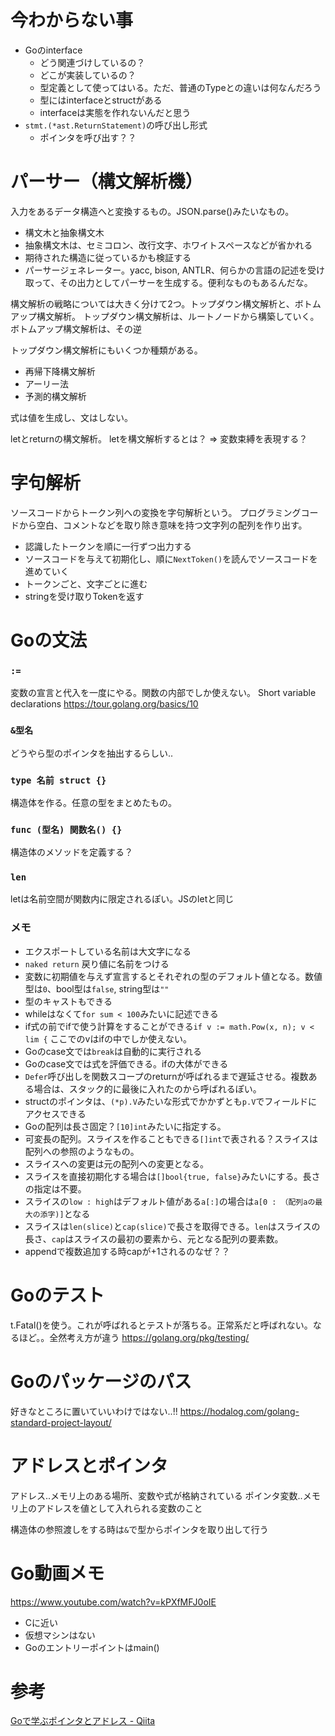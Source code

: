 # 今わからない事
- Goのinterface
    - どう関連づけしているの？
    - どこが実装しているの？
    - 型定義として使ってはいる。ただ、普通のTypeとの違いは何なんだろう
    - 型にはinterfaceとstructがある
    - interfaceは実態を作れないんだと思う
- `stmt.(*ast.ReturnStatement)`の呼び出し形式
    - ポインタを呼び出す？？
    
# パーサー（構文解析機）
入力をあるデータ構造へと変換するもの。JSON.parse()みたいなもの。
- 構文木と抽象構文木
- 抽象構文木は、セミコロン、改行文字、ホワイトスペースなどが省かれる
- 期待された構造に従っているかも検証する
- パーサージェネレーター。yacc, bison, ANTLR、何らかの言語の記述を受け取って、その出力としてパーサーを生成する。便利なものもあるんだな。


構文解析の戦略については大きく分けて2つ。トップダウン構文解析と、ボトムアップ構文解析。
トップダウン構文解析は、ルートノードから構築していく。
ボトムアップ構文解析は、その逆

トップダウン構文解析にもいくつか種類がある。
- 再帰下降構文解析
- アーリー法
- 予測的構文解析

式は値を生成し、文はしない。

letとreturnの構文解析。
letを構文解析するとは？ => 変数束縛を表現する？


# 字句解析
ソースコードからトークン列への変換を字句解析という。
プログラミングコードから空白、コメントなどを取り除き意味を持つ文字列の配列を作り出す。
- 認識したトークンを順に一行ずつ出力する
- ソースコードを与えて初期化し、順に`NextToken()`を読んでソースコードを進めていく
- トークンごと、文字ごとに進む
- stringを受け取りTokenを返す


# Goの文法

### `:=`
変数の宣言と代入を一度にやる。関数の内部でしか使えない。
Short variable declarations
https://tour.golang.org/basics/10

### `&型名`
どうやら型のポインタを抽出するらしい..

### `type 名前 struct {}`
構造体を作る。任意の型をまとめたもの。

### `func (型名) 関数名() {}`
構造体のメソッドを定義する？

### `len`
letは名前空間が関数内に限定されるぽい。JSのletと同じ

### メモ
- エクスポートしている名前は大文字になる
- `naked return` 戻り値に名前をつける
- 変数に初期値を与えず宣言するとそれぞれの型のデフォルト値となる。数値型は`0`、bool型は`false`, string型は`""`
- 型のキャストもできる
- whileはなくて`for sum < 100`みたいに記述できる
- if式の前でifで使う計算をすることができる`if v := math.Pow(x, n); v < lim {` ここでのvはifの中でしか使えない。
- Goのcase文では`break`は自動的に実行される
- Goのcase文では式を評価できる。ifの大体ができる
- `Defer`呼び出しを関数スコープのreturnが呼ばれるまで遅延させる。複数ある場合は、スタック的に最後に入れたのから呼ばれるぽい。
- structのポインタは、`(*p).V`みたいな形式でかかずとも`p.V`でフィールドにアクセスできる
- Goの配列は長さ固定？`[10]int`みたいに指定する。
- 可変長の配列。スライスを作ることもできる`[]int`で表される？スライスは配列への参照のようなもの。
- スライスへの変更は元の配列への変更となる。
- スライスを直接初期化する場合は`[]bool{true, false}`みたいにする。長さの指定は不要。
- スライスの`low : high`はデフォルト値がある`a[:]`の場合は`a[0 : （配列aの最大の添字)]`となる
- スライスは`len(slice)`と`cap(slice)`で長さを取得できる。`len`はスライスの長さ、`cap`はスライスの最初の要素から、元となる配列の要素数。
- appendで複数追加する時capが+1されるのなぜ？？


# Goのテスト
t.Fatal()を使う。これが呼ばれるとテストが落ちる。正常系だと呼ばれない。なるほど。。全然考え方が違う
https://golang.org/pkg/testing/

# Goのパッケージのパス
好きなところに置いていいわけではない..!!
https://hodalog.com/golang-standard-project-layout/

# アドレスとポインタ
アドレス..メモリ上のある場所、変数や式が格納されている
ポインタ変数..メモリ上のアドレスを値として入れられる変数のこと

構造体の参照渡しをする時は`&`で型からポインタを取り出して行う

# Go動画メモ
https://www.youtube.com/watch?v=kPXfMFJ0oIE

- Cに近い
- 仮想マシンはない
- Goのエントリーポイントはmain()


# 参考
[Goで学ぶポインタとアドレス - Qiita](https://qiita.com/Sekky0905/items/447efa04a95e3fec217f)
